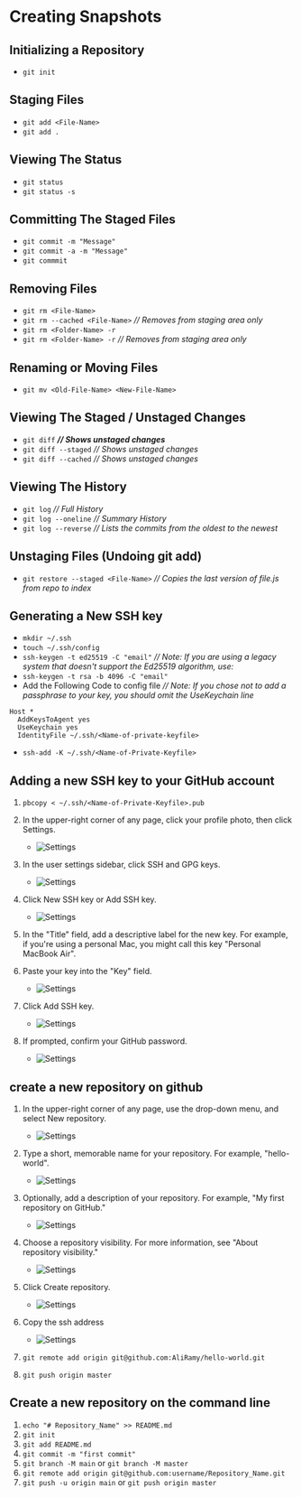 # Creating Snapshots

## Initializing a Repository

- `git init`

## Staging Files

- `git add <File-Name>`
- `git add .`

## Viewing The Status

- `git status`
- `git status -s`

## Committing The Staged Files

- `git commit -m "Message"`
- `git commit -a -m "Message"`
- `git commmit`

## Removing Files

- `git rm <File-Name>`
- `git rm --cached <File-Name>` _// Removes from staging area only_
- `git rm <Folder-Name> -r`
- `git rm <Folder-Name> -r` _// Removes from staging area only_

## Renaming or Moving Files

- `git mv <Old-File-Name> <New-File-Name>`

## Viewing The Staged / Unstaged Changes

- `git diff` _**// Shows unstaged changes**_
- `git diff --staged` _// Shows unstaged changes_
- `git diff --cached` _// Shows unstaged changes_

## Viewing The History

- `git log` _// Full History_
- `git log --oneline` _// Summary History_
- `git log --reverse` _// Lists the commits from the oldest to the newest_

## Unstaging Files (Undoing git add)

- `git restore --staged <File-Name>` _// Copies the last version of file.js from repo to index_

## Generating a New SSH key

- `mkdir ~/.ssh`
- `touch ~/.ssh/config`
- `ssh-keygen -t ed25519 -C "email"`
  _// Note: If you are using a legacy system that doesn't support the Ed25519 algorithm, use:_
- `ssh-keygen -t rsa -b 4096 -C "email"`
- Add the Following Code to config file _// Note: If you chose not to add a passphrase to your key, you should omit the UseKeychain line_

```config
Host *
  AddKeysToAgent yes
  UseKeychain yes
  IdentityFile ~/.ssh/<Name-of-private-keyfile>
```

- `ssh-add -K ~/.ssh/<Name-of-Private-Keyfile>`

## Adding a new SSH key to your GitHub account

1. `pbcopy < ~/.ssh/<Name-of-Private-Keyfile>.pub`
2. In the upper-right corner of any page, click your profile photo, then click Settings.

   - ![Settings](/Config/images/Settings.png)

3. In the user settings sidebar, click SSH and GPG keys.

   - ![Settings](/Config/images/ssh-keys.png)

4. Click New SSH key or Add SSH key.

   - ![Settings](/Config/images/add-ssh-key.png)

5. In the "Title" field, add a descriptive label for the new key. For example, if you're using a personal Mac, you might call this key "Personal MacBook Air".
6. Paste your key into the "Key" field.

   - ![Settings](/Config/images/ssh-key-paste.png)

7. Click Add SSH key.

   - ![Settings](/Config/images/ssh-add-key.png)

8. If prompted, confirm your GitHub password.
   - ![Settings](/Config/images/sudo_mode_popup.png)

## create a new repository on github

1. In the upper-right corner of any page, use the drop-down menu, and select New repository.

   - ![Settings](/Config/images/repo-create.png)

2. Type a short, memorable name for your repository. For example, "hello-world".

   - ![Settings](/Config/images/create-repository-name.png)

3. Optionally, add a description of your repository. For example, "My first repository on GitHub."

   - ![Settings](/Config/images/create-repository-desc.png)

4. Choose a repository visibility. For more information, see "About repository visibility."

   - ![Settings](/Config/images/create-repository-public-private.png)

5. Click Create repository.

   - ![Settings](/Config/images/create-repository-button.png)

6. Copy the ssh address

   - ![Settings](/Config/images/git.png)

7. `git remote add origin git@github.com:AliRamy/hello-world.git`
8. `git push origin master`

## Create a new repository on the command line

1. `echo "# Repository_Name" >> README.md`
2. `git init`
3. `git add README.md`
4. `git commit -m "first commit"`
5. `git branch -M main` or `git branch -M master`
6. `git remote add origin git@github.com:username/Repository_Name.git`
7. `git push -u origin main` or `git push origin master`
